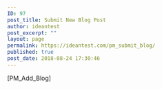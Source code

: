 ```yaml
---
ID: 97
post_title: Submit New Blog Post
author: ideantest
post_excerpt: ""
layout: page
permalink: https://ideantest.com/pm_submit_blog/
published: true
post_date: 2018-08-24 17:30:46
---
```

[PM_Add_Blog]
